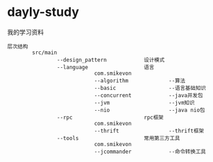 dayly-study
===========

我的学习资料

    层次结构
            src/main
                    --design_pattern            设计模式
                    --language                  语言
                                com.smikevon 
                                --algorithm             --算法
                                --basic                 --语言基础知识
                                --concurrent            --java并发包
                                --jvm                   --jvm知识
                                --nio                   --java nio包
                    --rpc                       rpc框架
                                com.smikevon
                                --thrift                --thrift框架
                    --tools                     常用第三方工具
                                com.smikevon
                                --jcommander            --命令转换工具
        
